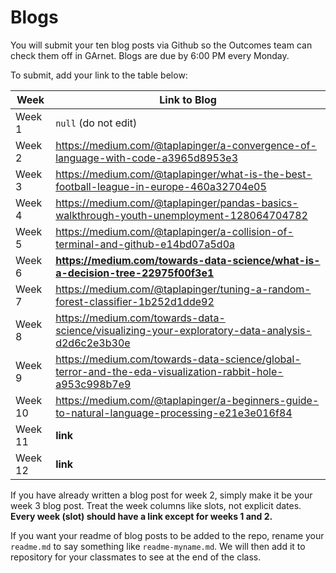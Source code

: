 # Blogs

You will submit your ten blog posts via Github so the Outcomes team can check them off in GArnet. Blogs are due by 6:00 PM every Monday.

To submit, add your link to the table below:

| Week          | Link to Blog 				 	|
| ------------- | ------------------------------|
| Week 1        | `null` (do not edit)			|
| Week 2        | https://medium.com/@taplapinger/a-convergence-of-language-with-code-a3965d8953e3			|
| Week 3        | https://medium.com/@taplapinger/what-is-the-best-football-league-in-europe-460a32704e05|
| Week 4        | https://medium.com/@taplapinger/pandas-basics-walkthrough-youth-unemployment-128064704782    				|
| Week 5        | https://medium.com/@taplapinger/a-collision-of-terminal-and-github-e14bd07a5d0a   				|
| Week 6        | **https://medium.com/towards-data-science/what-is-a-decision-tree-22975f00f3e1**						|
| Week 7        | https://medium.com/@taplapinger/tuning-a-random-forest-classifier-1b252d1dde92					|
| Week 8        |https://medium.com/towards-data-science/visualizing-your-exploratory-data-analysis-d2d6c2e3b30e					|
| Week 9        | https://medium.com/towards-data-science/global-terror-and-the-eda-visualization-rabbit-hole-a953c998b7e9						|
| Week 10       |https://medium.com/@taplapinger/a-beginners-guide-to-natural-language-processing-e21e3e016f84				|
| Week 11       | **link**						|
| Week 12       | **link**						|

If you have already written a blog post for week 2, simply make it be your week 3 blog post. Treat the week columns like slots, not explicit dates. **Every week (slot) should have a link except for weeks 1 and 2.**

If you want your readme of blog posts to be added to the repo, rename your `readme.md` to say something like `readme-myname.md`. We will then add it to repository for your classmates to see at the end of the class.
